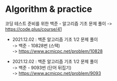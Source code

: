 # Algorithm & practice
코딩 테스트 준비를 위한 백준 - 알고리즘 기초 문제 풀이 
-> https://code.plus/course/41   




* 2021.12.02 : 백준 알고리즘 기초 1/2 문제 풀이    
-> 백준 - 10828번 (스택)  
-> https://www.acmicpc.net/problem/10828   



* 2021.12.02 : 백준 알고리즘 기초 1/2 문제 풀이    
-> 백준 - 9093번 (단어 뒤집기)     
-> https://www.acmicpc.net/problem/9093   